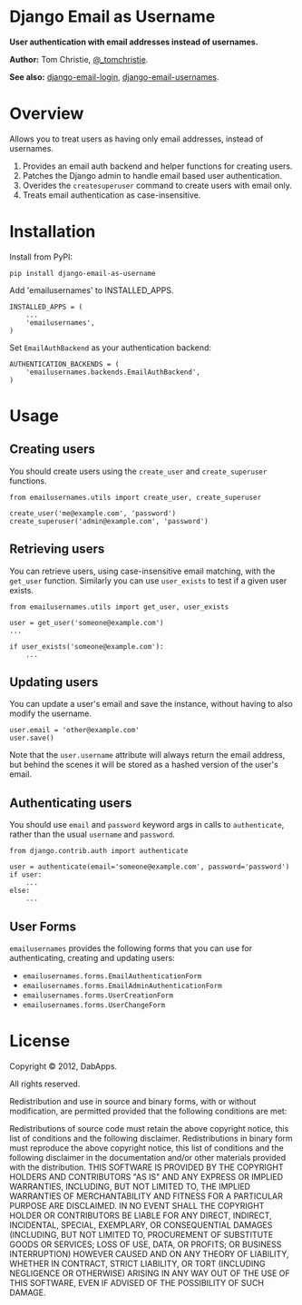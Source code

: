 Django Email as Username
========================

**User authentication with email addresses instead of usernames.**

**Author:** Tom Christie, [@_tomchristie][1].

**See also:** [django-email-login][2], [django-email-usernames][3].

Overview
========

Allows you to treat users as having only email addresses, instead of usernames.

1. Provides an email auth backend and helper functions for creating users.
2. Patches the Django admin to handle email based user authentication.
3. Overides the `createsuperuser` command to create users with email only.
4. Treats email authentication as case-insensitive.

Installation
============

Install from PyPI:

    pip install django-email-as-username

Add 'emailusernames' to INSTALLED_APPS.

    INSTALLED_APPS = (
        ...
        'emailusernames',
    )

Set `EmailAuthBackend` as your authentication backend:

    AUTHENTICATION_BACKENDS = (
        'emailusernames.backends.EmailAuthBackend',
    )

Usage
=====

Creating users
--------------

You should create users using the `create_user` and `create_superuser`
functions.

    from emailusernames.utils import create_user, create_superuser

    create_user('me@example.com', 'password')
    create_superuser('admin@example.com', 'password')

Retrieving users
----------------

You can retrieve users, using case-insensitive email matching, with the
`get_user` function.  Similarly you can use `user_exists` to test if a given
user exists.

    from emailusernames.utils import get_user, user_exists

    user = get_user('someone@example.com')
    ...

    if user_exists('someone@example.com'):
        ...

Updating users
--------------

You can update a user's email and save the instance, without having to also 
modify the username.

    user.email = 'other@example.com'
    user.save()

Note that the `user.username` attribute will always return the email address, 
but behind the scenes it will be stored as a hashed version of the user's email.

Authenticating users
--------------------

You should use `email` and `password` keyword args in calls to `authenticate`,
rather than the usual `username` and `password`.

    from django.contrib.auth import authenticate
    
    user = authenticate(email='someone@example.com', password='password')
    if user:
        ...
    else:
        ...

User Forms
----------

`emailusernames` provides the following forms that you can use for 
authenticating, creating and updating users:

* `emailusernames.forms.EmailAuthenticationForm`
* `emailusernames.forms.EmailAdminAuthenticationForm`
* `emailusernames.forms.UserCreationForm`
* `emailusernames.forms.UserChangeForm`

License
=======

Copyright © 2012, DabApps.

All rights reserved.

Redistribution and use in source and binary forms, with or without 
modification, are permitted provided that the following conditions are met:

Redistributions of source code must retain the above copyright notice, this 
list of conditions and the following disclaimer.
Redistributions in binary form must reproduce the above copyright notice, this 
list of conditions and the following disclaimer in the documentation and/or 
other materials provided with the distribution.
THIS SOFTWARE IS PROVIDED BY THE COPYRIGHT HOLDERS AND CONTRIBUTORS "AS IS" AND 
ANY EXPRESS OR IMPLIED WARRANTIES, INCLUDING, BUT NOT LIMITED TO, THE IMPLIED 
WARRANTIES OF MERCHANTABILITY AND FITNESS FOR A PARTICULAR PURPOSE ARE 
DISCLAIMED. IN NO EVENT SHALL THE COPYRIGHT HOLDER OR CONTRIBUTORS BE LIABLE 
FOR ANY DIRECT, INDIRECT, INCIDENTAL, SPECIAL, EXEMPLARY, OR CONSEQUENTIAL 
DAMAGES (INCLUDING, BUT NOT LIMITED TO, PROCUREMENT OF SUBSTITUTE GOODS OR 
SERVICES; LOSS OF USE, DATA, OR PROFITS; OR BUSINESS INTERRUPTION) HOWEVER 
CAUSED AND ON ANY THEORY OF LIABILITY, WHETHER IN CONTRACT, STRICT LIABILITY, 
OR TORT (INCLUDING NEGLIGENCE OR OTHERWISE) ARISING IN ANY WAY OUT OF THE USE 
OF THIS SOFTWARE, EVEN IF ADVISED OF THE POSSIBILITY OF SUCH DAMAGE.

[1]: http://twitter.com/_tomchristie
[2]: https://bitbucket.org/tino/django-email-login
[3]: https://bitbucket.org/hakanw/django-email-usernames
